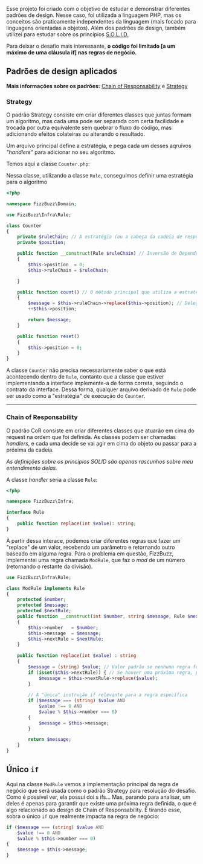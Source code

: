 Esse projeto foi criado com o objetivo de estudar e demonstrar diferentes padrões de design. Nesse caso, foi utilizada a linguagem PHP, mas os conceitos são praticamente independentes da linguagem (mais focado para linguagens orientadas a objetos). Além dos padrões de design, também utilizei para estudar sobre os princípios [S.O.L.I.D.](https://en.wikipedia.org/wiki/SOLID)

Para deixar o desafio mais interessante, **o código foi limitado [a um máximo de uma cláusula if] nas regras de negócio.**

## Padrões de design aplicados

**Mais informações sobre os padrões:** [Chain of Responsability](https://refactoring.guru/design-patterns/chain-of-responsibility) e [Strategy](https://refactoring.guru/design-patterns/strategy)

### Strategy

O padrão Strategy consiste em criar diferentes classes que juntas formam um algoritmo, mas cada uma pode ser separada com certa facilidade e trocada por outra equivalente sem quebrar o fluxo do código, mas adicionando efeitos colateiras ou alterando o resultado.

Um arquivo principal define a estratégia, e pega cada um desses aqruivos *"handlers"* para adicionar no seu algoritmo.

Temos aqui a classe `Counter.php`:

Nessa classe, utilizando a classe `Rule`, conseguimos definir uma estratégia para o algoritmo

```php
<?php

namespace FizzBuzz\Domain;

use FizzBuzz\Infra\Rule;

class Counter
{
    private $ruleChain; // A estratégia (ou a cabeça da cadeia de responsabilidade)
    private $position;

    public function __construct(Rule $ruleChain) // Inversão de Dependência (DIP)
    {
        $this->position  = 0;
        $this->ruleChain = $ruleChain;

    }

    public function count() // O método principal que utiliza a estratégia
    {
        $message = $this->ruleChain->replace($this->position); // Delegação para a estratégia/cadeia
        ++$this->position;

        return $message;
    }

    public function reset()
    {
        $this->position = 0;
    }
}
```

A classe `Counter` não precisa necessariamente saber o que está acontecendo dentro de `Rule`, contanto que a classe que estiver implementando a interface implemente-a de forma correta, seguindo o contrato da interface.
Dessa forma, qualquer arquivo derivado de `Rule` pode ser usado como a "estratégia" de execução do `Counter`.

---

### Chain of Responsability

O padrão CoR consiste em criar diferentes classes que atuarão em cima do request na ordem que foi definida. As classes podem ser chamadas *handlers*, e cada uma decide se vai agir em cima do objeto ou passar para a próxima da cadeia. 

*As definições sobre os princípios SOLID são apenas rascunhos sobre meu entendimento delas.*

A classe *handler* seria a classe `Rule`:

```php
<?php

namespace FizzBuzz\Infra;

interface Rule
{
    public function replace(int $value): string;
}
```

À partir dessa interace, podemos criar diferentes regras que fazer um "replace" de um valor, recebendo um parâmetro e retornando outro baseado em alguma regra.
Para o problema em questão, FizzBuzz, implementei uma regra chamada `ModRule`, que faz o *mod* de um número (retornando o restante da divisão).

```php
use FizzBuzz\Infra\Rule;

class ModRule implements Rule
{
    protected $number;
    protected $message;
    protected $nextRule;
    public function __construct(int $number, string $message, Rule $nextRule = null)
    {
        $this->number 	= $number;
        $this->message 	= $message;
        $this->nextRule = $nextRule;
    }
    
    public function replace(int $value) : string
    {
        $message = (string) $value; // Valor padrão se nenhuma regra for aplicada
        if (isset($this->nextRule)) { // Se houver uma próxima regra, passa a responsabilidade
            $message = $this->nextRule->replace($value);
        }
        
        // A "única" instrução if relevante para a regra específica
        if ($message === (string) $value AND 
            $value !== 0 AND 
            $value % $this->number === 0)
        {
            $message = $this->message;
        }

        return $message;
    }
}
```

## Único `if`

Aqui na classe `ModRule` vemos a implementação principal da regra de negócio que será usada como o padrão Strategy para resolução do desafio.
Como é possível ver, ela possui doi s ifs... Mas, parando para analisar, um deles é apenas para garantir que existe uma próxima regra definida, o que é algo relacionado ao design de Chain of Responsability. E tirando esse, sobra o único `if` que realmente impacta na regra de negócio:

```php
if ($message === (string) $value AND
	$value !== 0 AND 
    $value % $this->number === 0)
{
	$message = $this->message;
}
```

